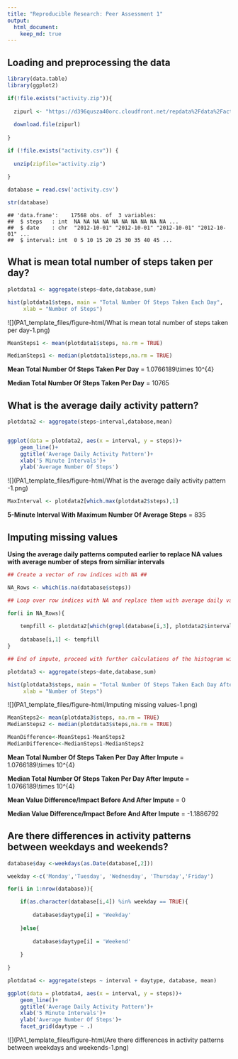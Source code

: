 ```yaml
---
title: "Reproducible Research: Peer Assessment 1"
output: 
  html_document:
    keep_md: true
---
```




## Loading and preprocessing the data


```r
library(data.table)
library(ggplot2)

if(!file.exists("activity.zip")){
  
  zipurl <- "https://d396qusza40orc.cloudfront.net/repdata%2Fdata%2Factivity.zip"
  
  download.file(zipurl)
  
}

if (!file.exists("activity.csv")) { 
  
  unzip(zipfile="activity.zip")
  
}

database = read.csv('activity.csv')

str(database)
```

```
## 'data.frame':	17568 obs. of  3 variables:
##  $ steps   : int  NA NA NA NA NA NA NA NA NA NA ...
##  $ date    : chr  "2012-10-01" "2012-10-01" "2012-10-01" "2012-10-01" ...
##  $ interval: int  0 5 10 15 20 25 30 35 40 45 ...
```



## What is mean total number of steps taken per day?


```r
plotdata1 <- aggregate(steps~date,database,sum)

hist(plotdata1$steps, main = "Total Number Of Steps Taken Each Day", 
     xlab = "Number of Steps")
```

![](PA1_template_files/figure-html/What is mean total number of steps taken per day-1.png)<!-- -->

```r
MeanSteps1 <- mean(plotdata1$steps, na.rm = TRUE)

MedianSteps1 <- median(plotdata1$steps,na.rm = TRUE)
```

**Mean Total Number Of Steps Taken Per Day** = 1.0766189\times 10^{4}

**Median Total Number Of Steps Taken Per Day** = 10765



## What is the average daily activity pattern? 


```r
plotdata2 <- aggregate(steps~interval,database,mean)


ggplot(data = plotdata2, aes(x = interval, y = steps))+
    geom_line()+
    ggtitle('Average Daily Activity Pattern')+
    xlab('5 Minute Intervals')+
    ylab('Average Number Of Steps')
```

![](PA1_template_files/figure-html/What is the average daily activity pattern -1.png)<!-- -->

```r
MaxInterval <- plotdata2[which.max(plotdata2$steps),1]
```

**5-Minute Interval With Maximum Number Of Average Steps** = 835



## Imputing missing values

**Using the average daily patterns computed earlier to replace NA values with average number of steps from similiar intervals**


```r
## Create a vector of row indices with NA ##

NA_Rows <- which(is.na(database$steps))

## Loop over row indices with NA and replace them with average daily values from a similiar interval. ##

for(i in NA_Rows){
        
    tempfill <- plotdata2[which(grepl(database[i,3], plotdata2$interval))[1],2]
        
    database[i,1] <- tempfill
}

## End of impute, proceed with further calculations of the histogram with total number of steps per day and mean and median of the total number of steps per day.

plotdata3 <- aggregate(steps~date,database,sum)

hist(plotdata3$steps, main = "Total Number Of Steps Taken Each Day After Impute", 
     xlab = "Number of Steps")
```

![](PA1_template_files/figure-html/Imputing missing values-1.png)<!-- -->

```r
MeanSteps2<- mean(plotdata3$steps, na.rm = TRUE)
MedianSteps2 <- median(plotdata3$steps,na.rm = TRUE)

MeanDifference<-MeanSteps1-MeanSteps2 
MedianDifference<-MedianSteps1-MedianSteps2 
```


**Mean Total Number Of Steps Taken Per Day After Impute** = 1.0766189\times 10^{4}

**Median Total Number Of Steps Taken Per Day After Impute** = 1.0766189\times 10^{4}

**Mean Value Difference/Impact Before And After Impute** = 0

**Median Value Difference/Impact Before And After Impute** = -1.1886792


## Are there differences in activity patterns between weekdays and weekends?


```r
database$day <-weekdays(as.Date(database[,2]))

weekday <-c('Monday','Tuesday', 'Wednesday', 'Thursday','Friday')

for(i in 1:nrow(database)){

    if(as.character(database[i,4]) %in% weekday == TRUE){
        
        database$daytype[i] = 'Weekday'
        
    }else{
        
        database$daytype[i] = 'Weekend'
        
    }
        
}

plotdata4 <- aggregate(steps ~ interval + daytype, database, mean)

ggplot(data = plotdata4, aes(x = interval, y = steps))+
    geom_line()+
    ggtitle('Average Daily Activity Pattern')+
    xlab('5 Minute Intervals')+
    ylab('Average Number Of Steps')+
    facet_grid(daytype ~ .)
```

![](PA1_template_files/figure-html/Are there differences in activity patterns between weekdays and weekends-1.png)<!-- -->
